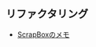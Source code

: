 ## リファクタリング

- [ScrapBoxのメモ](https://scrapbox.io/moch/%E3%83%AA%E3%83%95%E3%82%A1%E3%82%AF%E3%82%BF%E3%83%AA%E3%83%B3%E3%82%B0)